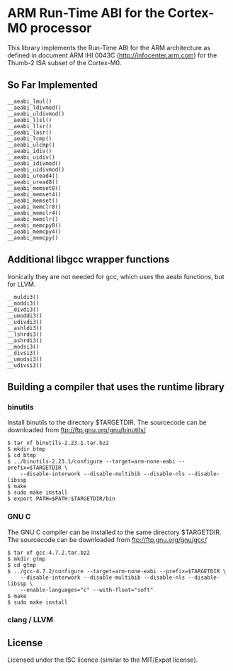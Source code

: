 ARM Run-Time ABI for the Cortex-M0 processor
============================================

This library implements the Run-Time ABI for the ARM architecture as defined
in document ARM IHI 0043C (http://infocenter.arm.com) for the Thumb-2 ISA
subset of the Cortex-M0.


So Far Implemented
------------------

~~~~
__aeabi_lmul()
__aeabi_ldivmod()
__aeabi_uldivmod()
__aeabi_llsl()
__aeabi_llsr()
__aeabi_lasr()
__aeabi_lcmp()
__aeabi_ulcmp()
__aeabi_idiv()
__aeabi_uidiv()
__aeabi_idivmod()
__aeabi_uidivmod()
__aeabi_uread4()
__aeabi_uread8()
__aeabi_memset8()
__aeabi_memset4()
__aeabi_memset()
__aeabi_memclr8()
__aeabi_memclr4()
__aeabi_memclr()
__aeabi_memcpy8()
__aeabi_memcpy4()
__aeabi_memcpy()
~~~~


Additional libgcc wrapper functions
-----------------------------------
Ironically they are not needed for gcc, which uses the aeabi functions, but for
LLVM.

~~~~
__muldi3()
__moddi3()
__divdi3()
__umoddi3()
__udivdi3()
__ashldi3()
__lshrdi3()
__ashrdi3()
__modsi3()
__divsi3()
__umodsi3()
__udivsi3()
~~~~


Building a compiler that uses the runtime library
-------------------------------------------------

### binutils

Install binutils to the directory $TARGETDIR. The sourcecode can be downloaded
from ftp://ftp.gnu.org/gnu/binutils/

~~~~
$ tar xf binutils-2.23.1.tar.bz2
$ mkdir btmp
$ cd btmp
$ ../binutils-2.23.1/configure --target=arm-none-eabi --prefix=$TARGETDIR \
    --disable-interwork --disable-multibib --disable-nls --disable-libssp
$ make
$ sudo make install
$ export PATH=$PATH:$TARGETDIR/bin
~~~~

### GNU C

The GNU C compiler can be installed to the same directory $TARGETDIR. The
sourcecode can be downloaded from ftp://ftp.gnu.org/gnu/gcc/

~~~~
$ tar xf gcc-4.7.2.tar.bz2
$ mkdir gtmp
$ cd gtmp
$ ../gcc-4.7.2/configure --target=arm-none-eabi --prefix=$TARGETDIR \
    --disable-interwork --disable-multibib --disable-nls --disable-libssp \
    --enable-languages="c" --with-float="soft"
$ make
$ sudo make install
~~~~

### clang / LLVM


License
-------
Licensed under the ISC licence (similar to the MIT/Expat license).
